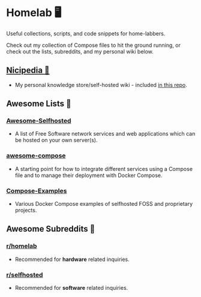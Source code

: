 # Homelab 🖥️

Useful collections, scripts, and code snippets for home-labbers.

Check out my collection of Compose files to hit the ground running, or check out the lists, subreddits, and my personal wiki below.

## [Nicipedia 📖](https://wiki.nicolasluckie.com/)

- My personal knowledge store/self-hosted wiki - included [in this repo](./docker/bookstack/README.md).

## Awesome Lists 📝

### [Awesome-Selfhosted](https://github.com/awesome-selfhosted/awesome-selfhosted)

- A list of Free Software network services and web applications which can be hosted on your own server(s).

### [awesome-compose](https://github.com/docker/awesome-compose)

- A starting point for how to integrate different services using a Compose file and to manage their deployment with Docker Compose.

### [Compose-Examples](https://github.com/Haxxnet/Compose-Examples)

- Various Docker Compose examples of selfhosted FOSS and proprietary projects.

## Awesome Subreddits 📃

### [r/homelab](r/homelab)

- Recommended for **hardware** related inquiries.

### [r/selfhosted](https://www.reddit.com/r/selfhosted/)

- Recommended for **software** related inquiries.
